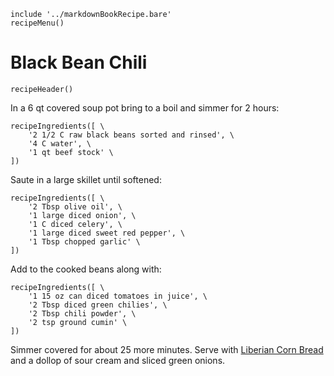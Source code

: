 ~~~ markdown-script
include '../markdownBookRecipe.bare'
recipeMenu()
~~~

# Black Bean Chili

~~~ markdown-script
recipeHeader()
~~~

In a 6 qt covered soup pot bring to a boil and simmer for 2 hours:

~~~ markdown-script
recipeIngredients([ \
    '2 1/2 C raw black beans sorted and rinsed', \
    '4 C water', \
    '1 qt beef stock' \
])
~~~

Saute in a large skillet until softened:

~~~ markdown-script
recipeIngredients([ \
    '2 Tbsp olive oil', \
    '1 large diced onion', \
    '1 C diced celery', \
    '1 large diced sweet red pepper', \
    '1 Tbsp chopped garlic' \
])
~~~

Add to the cooked beans along with:

~~~ markdown-script
recipeIngredients([ \
    '1 15 oz can diced tomatoes in juice', \
    '2 Tbsp diced green chilies', \
    '2 Tbsp chili powder', \
    '2 tsp ground cumin' \
])
~~~

Simmer covered for about 25 more minutes. Serve with
[Liberian Corn Bread](#url=AfricanCornbread.md&var.vCategory='Breads')
and a dollop of sour cream and sliced green onions.
